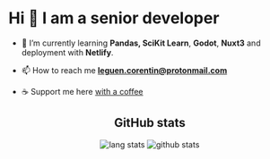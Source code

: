 <h1 align="text-center">Hi 👋 I am a senior developer</h1>

- 🌱 I’m currently learning **Pandas, SciKit Learn**, **Godot**, **Nuxt3** and deployment with **Netlify**.

- 📫 How to reach me **leguen.corentin@protonmail.com**

- ☕ Support me here [with a coffee](https://www.buymeacoffee.com/CorentinLeGuen)

<h2 align="center">GitHub stats</h2>
<p align="center">
<img src="https://github-readme-stats.vercel.app/api/top-langs?username=CorentinLeGuen&show_icons=true&locale=en&show_icons=true&theme=dark" alt="lang stats">
<img src="https://github-readme-stats.vercel.app/api?username=CorentinLeGuen&show_icons=true&locale=en&show_icons=true&theme=dark&hide=contribs" alt="github stats">
</p>

